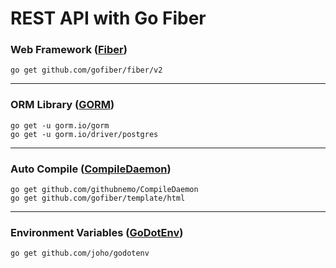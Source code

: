 # REST API with Go Fiber

### Web Framework ([Fiber](https://docs.gofiber.io/))
```
go get github.com/gofiber/fiber/v2
```
---
### ORM Library ([GORM](https://gorm.io/))

```
go get -u gorm.io/gorm
go get -u gorm.io/driver/postgres
```
---
### Auto Compile ([CompileDaemon](https://github.com/githubnemo/CompileDaemon))
```
go get github.com/githubnemo/CompileDaemon
go get github.com/gofiber/template/html
```
---
### Environment Variables ([GoDotEnv](https://github.com/joho/godotenv))

```
go get github.com/joho/godotenv
```